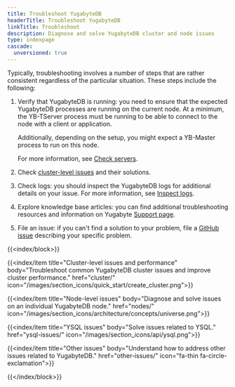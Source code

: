 ```yaml
---
title: Troubleshoot YugabyteDB
headerTitle: Troubleshoot YugabyteDB
linkTitle: Troubleshoot
description: Diagnose and solve YugabyteDB cluster and node issues
type: indexpage
cascade:
  unversioned: true
---
```


Typically, troubleshooting involves a number of steps that are rather consistent regardless of the particular situation. These steps include the following:

1. Verify that YugabyteDB is running: you need to ensure that the expected YugabyteDB processes are running on the current node. At a minimum, the YB-TServer process must be running to be able to connect to the node with a client or application.

    Additionally, depending on the setup, you might expect a YB-Master process to run on this node.

    For more information, see [Check servers](nodes/check-processes/).

2. Check [cluster-level issues](cluster/) and their solutions.

3. Check logs: you should inspect the YugabyteDB logs for additional details on your issue. For more information, see [Inspect logs](../explore/observability/logging/).

4. Explore knowledge base articles: you can find additional troubleshooting resources and information on Yugabyte [Support page](https://support.yugabyte.com/).

5. File an issue: if you can't find a solution to your problem, file a [GitHub issue](https://github.com/yugabyte/yugabyte-db/issues) describing your specific problem.

{{<index/block>}}

  {{<index/item
    title="Cluster-level issues and performance"
    body="Troubleshoot common YugabyteDB cluster issues and improve cluster performance."
    href="cluster/"
    icon="/images/section_icons/quick_start/create_cluster.png">}}

  {{<index/item
    title="Node-level issues"
    body="Diagnose and solve issues on an individual YugabyteDB node."
    href="nodes/"
    icon="/images/section_icons/architecture/concepts/universe.png">}}

   {{<index/item
    title="YSQL issues"
    body="Solve issues related to YSQL."
    href="ysql-issues/"
    icon="/images/section_icons/api/ysql.png">}}

   {{<index/item
    title="Other issues"
    body="Understand how to address other issues related to YugabyteDB."
    href="other-issues/"
    icon="fa-thin fa-circle-exclamation">}}

{{</index/block>}}
